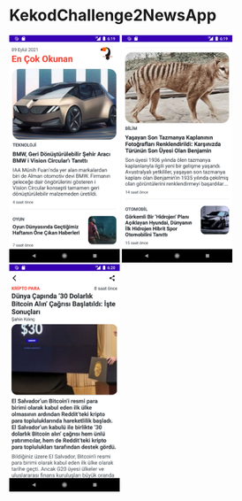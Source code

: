 # KekodChallenge2NewsApp
<img src="screenshots/1.png" width="200px" alt="ss1">  <img src="screenshots/2.png" width="200px"  alt="ss2">  <img src="screenshots/3.png" width="200px"  alt="ss3">
